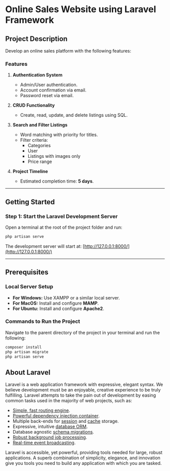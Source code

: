 # Online Sales Website using Laravel Framework

## **Project Description**
Develop an online sales platform with the following features:

### **Features**
1. **Authentication System**
   - Admin/User authentication.
   - Account confirmation via email.
   - Password reset via email.

2. **CRUD Functionality**
   - Create, read, update, and delete listings using SQL.

3. **Search and Filter Listings**
   - Word matching with priority for titles.
   - Filter criteria:
     - Categories
     - User
     - Listings with images only
     - Price range

4. **Project Timeline**
   - Estimated completion time: **5 days**.

---

## **Getting Started**

### **Step 1: Start the Laravel Development Server**
Open a terminal at the root of the project folder and run:

```bash
php artisan serve
```
The development server will start at:
[http://127.0.0.1:8000/](http://127.0.0.1:8000/)

---

## **Prerequisites**

### **Local Server Setup**
- **For Windows:** Use XAMPP or a similar local server.
- **For MacOS:** Install and configure **MAMP**.
- **For Ubuntu:** Install and configure **Apache2**.

### **Commands to Run the Project**
Navigate to the parent directory of the project in your terminal and run the following:

```bash
composer install
php artisan migrate
php artisan serve
```


## About Laravel

Laravel is a web application framework with expressive, elegant syntax. We believe development must be an enjoyable, creative experience to be truly fulfilling. Laravel attempts to take the pain out of development by easing common tasks used in the majority of web projects, such as:

- [Simple, fast routing engine](https://laravel.com/docs/routing).
- [Powerful dependency injection container](https://laravel.com/docs/container).
- Multiple back-ends for [session](https://laravel.com/docs/session) and [cache](https://laravel.com/docs/cache) storage.
- Expressive, intuitive [database ORM](https://laravel.com/docs/eloquent).
- Database agnostic [schema migrations](https://laravel.com/docs/migrations).
- [Robust background job processing](https://laravel.com/docs/queues).
- [Real-time event broadcasting](https://laravel.com/docs/broadcasting).

Laravel is accessible, yet powerful, providing tools needed for large, robust applications. A superb combination of simplicity, elegance, and innovation give you tools you need to build any application with which you are tasked.






